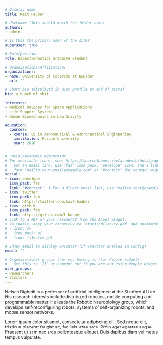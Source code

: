```yaml
---
# Display name
title: Kait Hauber

# Username (this should match the folder name)
authors:
- admin

# Is this the primary user of the site?
superuser: true

# Role/position
role: Bioastronautics Graduate Student

# Organizations/Affiliations
organizations:
- name: University of Colorado at Boulder
  url: ""

# Short bio (displayed in user profile at end of posts)
bio: a bunch of shit.

interests:
- Medical Devices for Space Applications
- Life Support Systems
- Human Biomechanics in Low Gravity

education:
  courses:
  - course: BS in Aeronautical & Astronautical Engineering
    institution: Purdue University
    year: 2020


# Social/Academic Networking
# For available icons, see: https://sourcethemes.com/academic/docs/page-builder/#icons
#   For an email link, use "fas" icon pack, "envelope" icon, and a link in the
#   form "mailto:your-email@example.com" or "#contact" for contact widget.
social:
- icon: envelope
  icon_pack: fas
  link: '#contact'  # For a direct email link, use "mailto:test@example.org".
- icon: twitter
  icon_pack: fab
  link: https://twitter.com/kait-hauber
- icon: github
  icon_pack: fab
  link: https://github.com/k-hauber
# Link to a PDF of your resume/CV from the About widget.
# To enable, copy your resume/CV to `static/files/cv.pdf` and uncomment the lines below.
# - icon: cv
#   icon_pack: ai
#   link: files/cv.pdf

# Enter email to display Gravatar (if Gravatar enabled in Config)
email: ""

# Organizational groups that you belong to (for People widget)
#   Set this to `[]` or comment out if you are not using People widget.
user_groups:
- Researchers
- Visitors
---
```


Nelson Bighetti is a professor of artificial intelligence at the Stanford AI Lab. His research interests include distributed robotics, mobile computing and programmable matter. He leads the Robotic Neurobiology group, which develops self-reconfiguring robots, systems of self-organizing robots, and mobile sensor networks.

Lorem ipsum dolor sit amet, consectetur adipiscing elit. Sed neque elit, tristique placerat feugiat ac, facilisis vitae arcu. Proin eget egestas augue. Praesent ut sem nec arcu pellentesque aliquet. Duis dapibus diam vel metus tempus vulputate.
